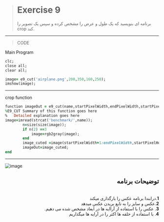 > # Exercise 9
>برنامه ای بنویسید که یک طول و عرض را مشخص کرده و سپس یک تصویر را crop کند.
***
>CODE

Main Program
```ruby
clc;
close all;
clear all;

image= e9_cut('airplane.png',200,350,160,250);
imshow(image);

```
****
crop function
```ruby
function imageOut = e9_cut(name,startPixelWidth,endPixelWidth,startPixelHeight,endPixelHeight)
%E9_CUT Summary of this function goes here
%   Detailed explanation goes here
image=imread(strcat('benchmark/',name));
        n=size(size(image));
        if n(2) ==3
            image=rgb2gray(image);
        end
        image_cuted =image(startPixelWidth+1:endPixelWidth,startPixelHeight+1:endPixelHeight);
        imageOut=image_cuted;
end


```
***
![image](https://user-images.githubusercontent.com/48456571/113303059-ef1a3300-9315-11eb-8ca0-f70eba690159.png)


<div dir="rtl">
<h2>توضیحات برنامه</h2> <br />
 <b>1</b>.درابندا برنامه عکس را بارگذاری میکند<br />
<b>2</b>.عکس و سایز  را به تابع بریدن عکس میدهد <br />
<b>3</b>. عکس را با استفاده از آراایه ها در ابعاد مشخص شده می دهیم.<br />
<b>4</b>. با استفاده از حلقه ها اکثر را در آرایه ها میگذاریم
    
</div>


